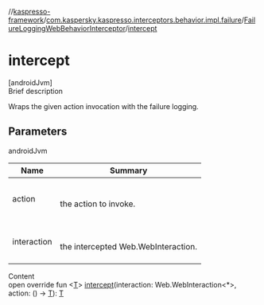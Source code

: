 //[kaspresso-framework](../../index.md)/[com.kaspersky.kaspresso.interceptors.behavior.impl.failure](../index.md)/[FailureLoggingWebBehaviorInterceptor](index.md)/[intercept](intercept.md)



# intercept  
[androidJvm]  
Brief description  


Wraps the given action invocation with the failure logging.



## Parameters  
  
androidJvm  
  
|  Name|  Summary| 
|---|---|
| action| <br><br>the action to invoke.<br><br>
| interaction| <br><br>the intercepted Web.WebInteraction.<br><br>
  
  
Content  
open override fun <[T](intercept.md)> [intercept](intercept.md)(interaction: Web.WebInteraction<*>, action: () -> [T](intercept.md)): [T](intercept.md)  



